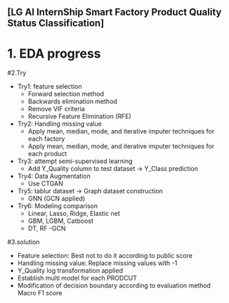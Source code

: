 ## [LG AI InternShip Smart Factory Product Quality Status Classification]

# 1. EDA progress
#2.Try
   - Try1: feature selection
     - Forward selection method
     - Backwards elimination method
     - Remove VIF criteria
     - Recursive Feature Elimination (RFE)
   - Try2: Handling missing value
     - Apply mean, median, mode, and iterative imputer techniques for each factory
     - Apply mean, median, mode, and iterative imputer techniques for each product
   - Try3: attempt semi-supervised learning
     - Add Y_Quality column to test dataset -> Y_Class prediction
   - Try4: Data Augmentation
     - Use CTGAN
   - Try5: tablur dataset -> Graph dataset construction
     - GNN (GCN applied)
   - Try6: Modeling comparison
     - Linear, Lasso, Ridge, Elastic net
     - GBM, LGBM, Catboost
     - DT, RF
     -GCN

#3.solution
   - Feature selection: Best not to do it according to public score
   - Handling missing value: Replace missing values with -1
   - Y_Quality log transformation applied
   - Establish multi model for each PRODCUT
   - Modification of decision boundary according to evaluation method Macro F1 score
